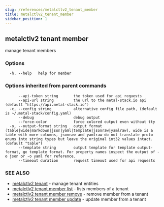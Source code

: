```yaml
---
slug: /references/metalctlv2_tenant_member
title: metalctlv2_tenant_member
sidebar_position: 1
---
```


## metalctlv2 tenant member

manage tenant members

### Options

```
  -h, --help   help for member
```

### Options inherited from parent commands

```
      --api-token string       the token used for api requests
      --api-url string         the url to the metal-stack.io api (default "https://api.metal-stack.io")
  -c, --config string          alternative config file path, (default is ~/.metal-stack/config.yaml)
      --debug                  debug output
      --force-color            force colored output even without tty
  -o, --output-format string   output format (table|wide|markdown|json|yaml|template|jsonraw|yamlraw), wide is a table with more columns, jsonraw and yamlraw do not translate proto enums into string types but leave the original int32 values intact. (default "table")
      --template string        output template for template output-format, go template format. For property names inspect the output of -o json or -o yaml for reference.
      --timeout duration       request timeout used for api requests
```

### SEE ALSO

* [metalctlv2 tenant](./metalctlv2_tenant.md)	 - manage tenant entities
* [metalctlv2 tenant member list](./metalctlv2_tenant_member_list.md)	 - lists members of a tenant
* [metalctlv2 tenant member remove](./metalctlv2_tenant_member_remove.md)	 - remove member from a tenant
* [metalctlv2 tenant member update](./metalctlv2_tenant_member_update.md)	 - update member from a tenant

